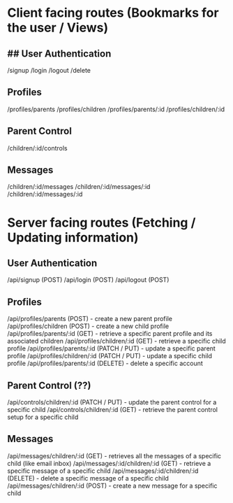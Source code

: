 # Client facing routes (Bookmarks for the user / Views)

## ## User Authentication
/signup
/login
/logout
/delete

## Profiles
/profiles/parents
/profiles/children
/profiles/parents/:id
/profiles/children/:id

## Parent Control
/children/:id/controls

## Messages
/children/:id/messages
/children/:id/messages/:id
/children/:id/messages/:id


# Server facing routes (Fetching / Updating information)

## User Authentication
/api/signup (POST)
/api/login (POST)
/api/logout (POST)


## Profiles

/api/profiles/parents (POST) - create a new parent profile
/api/profiles/children (POST) - create a new child profile
/api/profiles/parents/:id (GET) - retrieve a specific parent profile and its associated children
/api/profiles/children/:id (GET) - retrieve a specific child profile
/api/profiles/parents/:id (PATCH / PUT) - update a specific parent profile
/api/profiles/children/:id (PATCH / PUT) - update a specific child profile
/api/profiles/parents/:id (DELETE) - delete a specific account


## Parent Control (??)

/api/controls/children/:id (PATCH / PUT) - update the parent control for a specific child
/api/controls/children/:id (GET) - retrieve the parent control setup for a specific child


## Messages
/api/messages/children/:id (GET) - retrieves all the messages of a specific child (like email inbox)
/api/messages/:id/children/:id (GET) - retrieve a specific message of a specific child
/api/messages/:id/children/:id (DELETE) - delete a specific message of a specific child
/api/messages/children/:id (POST) - create a new message for a specific child


